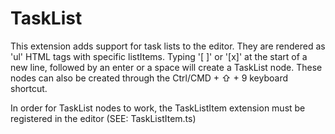 # TaskList

This extension adds support for task lists to the editor. They are rendered as
'ul' HTML tags with specific listItems. Typing '[ ]' or '[x]' at the start of
a new line,  followed by an enter or a space will create a TaskList node. These
nodes can also be created through the Ctrl/CMD + ⇧ + 9 keyboard shortcut.

In order for TaskList nodes to work, the TaskListItem extension must be
registered in the editor (SEE: TaskListItem.ts)
